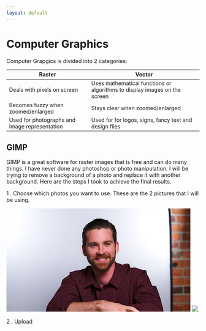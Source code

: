 ```yaml
---
layout: default
---
```


# Computer Graphics

Computer Grapgics is divided into 2 categories:

| Raster | Vector |
|------- | ------ |
| Deals with pixels on screen | Uses mathematical functions or algorithms to display images on the screen |
| Becomes fuzzy when zoomed/enlarged | Stays clear when zoomed/enlarged |
| Used for photographs and image representation | Used for  for logos, signs, fancy text and design files |

## GIMP

GIMP is a great software for raster images that is free and can do many things. I have never done any photoshop or photo manipulation. I will be trying to remove a background of a photo and replace it with another background. Here are the steps I took to achieve the final results.

1 .  Choose which photos you want to use. These are the 2 pictures that I will be using.


![](images/a6/cg-0.jpg) 
![](images/a6/cg-1jpg) 

2 . Upload